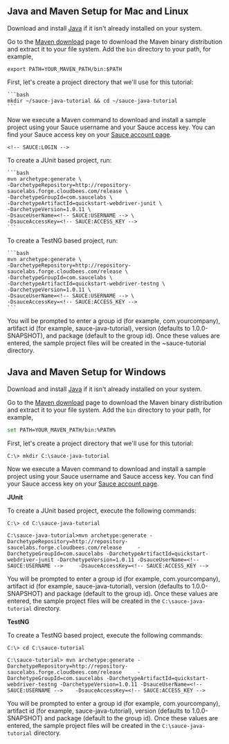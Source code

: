 <!-- SAUCE:BEGIN_PLATFORM:MAC|LINUX -->
Java and Maven Setup for Mac and Linux
---

Download and install [Java](http://www.java.com/en/download/index.jsp) if it isn't already installed on your system.

Go to the [Maven download](http://maven.apache.org/download.html) page to download the Maven binary distribution and extract it to your file system.  Add the `bin` directory to your path, for example, 

	export PATH=YOUR_MAVEN_PATH/bin:$PATH

First, let's create a project directory that we'll use for this tutorial:

	```bash
	mkdir ~/sauce-java-tutorial && cd ~/sauce-java-tutorial
	```

Now we execute a Maven command to download and install a sample project using your Sauce username and your Sauce access key. You can
find your Sauce access key on your [Sauce account page](https://saucelabs.com/account).

	<!-- SAUCE:LOGIN -->

To create a JUnit based project, run:

	```bash
	mvn archetype:generate \
	-DarchetypeRepository=http://repository-saucelabs.forge.cloudbees.com/release \
	-DarchetypeGroupId=com.saucelabs \
	-DarchetypeArtifactId=quickstart-webdriver-junit \
	-DarchetypeVersion=1.0.11 \
	-DsauceUserName=<!-- SAUCE:USERNAME --> \
	-DsauceAccessKey=<!-- SAUCE:ACCESS_KEY -->
	```

To create a TestNG based project, run:

	```bash
	mvn archetype:generate \
	-DarchetypeRepository=http://repository-saucelabs.forge.cloudbees.com/release \
	-DarchetypeGroupId=com.saucelabs \
	-DarchetypeArtifactId=quickstart-webdriver-testng \
	-DarchetypeVersion=1.0.11 \
	-DsauceUserName=<!-- SAUCE:USERNAME --> \
	-DsauceAccessKey=<!-- SAUCE:ACCESS_KEY -->
	```

You will be prompted to enter a group id (for example, com.yourcompany), artifact id (for example, sauce-java-tutorial), version (defaults to 1.0.0-SNAPSHOT), and package (default to the group id).  Once these values are entered, the sample project files will be created in the ~sauce-tutorial directory.

<!-- SAUCE:END_PLATFORM -->

<!-- SAUCE:BEGIN_PLATFORM:WIN -->
Java and Maven Setup for Windows
---

Download and install [Java](http://www.java.com/en/download/index.jsp) if it isn't already installed on your system.

Go to the [Maven download](http://maven.apache.org/download.html) page to download the Maven binary distribution and extract it to your file system.  Add the `bin` directory to your path, for example, 

```bash
set PATH=YOUR_MAVEN_PATH/bin:%PATH%
```

First, let's create a project directory that we'll use for this tutorial:

    C:\> mkdir C:\sauce-java-tutorial

Now we execute a Maven command to download and install a sample project using your Sauce username and Sauce access key. You can
find your Sauce access key on your [Sauce account page](https://saucelabs.com/account).

**JUnit**

To create a JUnit based project, execute the following commands:

	C:\> cd C:\sauce-java-tutorial

	C:\sauce-java-tutorial>mvn archetype:generate -DarchetypeRepository=http://repository-saucelabs.forge.cloudbees.com/release 	-DarchetypeGroupId=com.saucelabs -DarchetypeArtifactId=quickstart-webdriver-junit -DarchetypeVersion=1.0.11 -DsauceUserName=<!-- SAUCE:USERNAME --> 	-DsauceAccessKey=<!-- SAUCE:ACCESS_KEY -->

You will be prompted to enter a group id (for example, com.yourcompany), artifact id (for example, sauce-java-tutorial), version (defaults to 1.0.0-SNAPSHOT) and package (default to the group id).  Once these values are entered, the sample project files will be created in the `C:\sauce-java-tutorial` directory.

**TestNG**

To create a TestNG based project, execute the following commands:
	
	C:\> cd C:\sauce-tutorial

	C:\sauce-tutorial> mvn archetype:generate -DarchetypeRepository=http://repository-saucelabs.forge.cloudbees.com/release 	-DarchetypeGroupId=com.saucelabs -DarchetypeArtifactId=quickstart-webdriver-testng -DarchetypeVersion=1.0.11 -DsauceUserName=<!-- SAUCE:USERNAME -->	-DsauceAccessKey=<!-- SAUCE:ACCESS_KEY -->

You will be prompted to enter a group id (for example, com.yourcompany), artifact id (for example, sauce-java-tutorial), version (defaults to 1.0.0-SNAPSHOT) and package (default to the group id).  Once these values are entered, the sample project files will be created in the `C:\sauce-java-tutorial` directory.

<!-- SAUCE:END_PLATFORM -->
